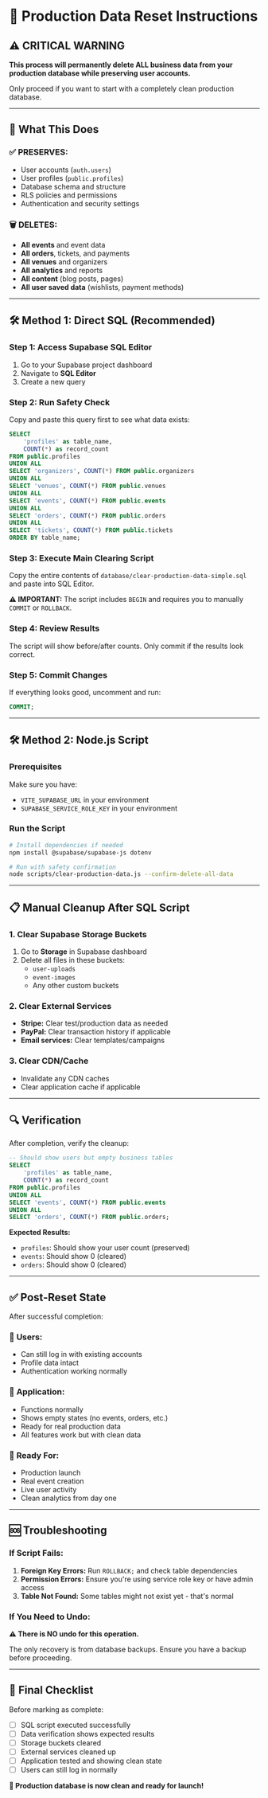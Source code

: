 # 🚨 Production Data Reset Instructions

## ⚠️ CRITICAL WARNING
**This process will permanently delete ALL business data from your production database while preserving user accounts.**

Only proceed if you want to start with a completely clean production database.

---

## 🎯 What This Does

### ✅ **PRESERVES:**
- User accounts (`auth.users`)
- User profiles (`public.profiles`) 
- Database schema and structure
- RLS policies and permissions
- Authentication and security settings

### 🗑️ **DELETES:**
- **All events** and event data
- **All orders**, tickets, and payments
- **All venues** and organizers
- **All analytics** and reports
- **All content** (blog posts, pages)
- **All user saved data** (wishlists, payment methods)

---

## 🛠️ Method 1: Direct SQL (Recommended)

### Step 1: Access Supabase SQL Editor
1. Go to your Supabase project dashboard
2. Navigate to **SQL Editor**
3. Create a new query

### Step 2: Run Safety Check
Copy and paste this query first to see what data exists:

```sql
SELECT 
    'profiles' as table_name, 
    COUNT(*) as record_count 
FROM public.profiles
UNION ALL
SELECT 'organizers', COUNT(*) FROM public.organizers
UNION ALL
SELECT 'venues', COUNT(*) FROM public.venues
UNION ALL
SELECT 'events', COUNT(*) FROM public.events
UNION ALL
SELECT 'orders', COUNT(*) FROM public.orders
UNION ALL
SELECT 'tickets', COUNT(*) FROM public.tickets
ORDER BY table_name;
```

### Step 3: Execute Main Clearing Script
Copy the entire contents of `database/clear-production-data-simple.sql` and paste into SQL Editor.

**⚠️ IMPORTANT:** The script includes `BEGIN` and requires you to manually `COMMIT` or `ROLLBACK`.

### Step 4: Review Results
The script will show before/after counts. Only commit if the results look correct.

### Step 5: Commit Changes
If everything looks good, uncomment and run:
```sql
COMMIT;
```

---

## 🛠️ Method 2: Node.js Script

### Prerequisites
Make sure you have:
- `VITE_SUPABASE_URL` in your environment
- `SUPABASE_SERVICE_ROLE_KEY` in your environment

### Run the Script
```bash
# Install dependencies if needed
npm install @supabase/supabase-js dotenv

# Run with safety confirmation
node scripts/clear-production-data.js --confirm-delete-all-data
```

---

## 📋 Manual Cleanup After SQL Script

### 1. Clear Supabase Storage Buckets
1. Go to **Storage** in Supabase dashboard
2. Delete all files in these buckets:
   - `user-uploads`
   - `event-images` 
   - Any other custom buckets

### 2. Clear External Services
- **Stripe:** Clear test/production data as needed
- **PayPal:** Clear transaction history if applicable
- **Email services:** Clear templates/campaigns

### 3. Clear CDN/Cache
- Invalidate any CDN caches
- Clear application cache if applicable

---

## 🔍 Verification

After completion, verify the cleanup:

```sql
-- Should show users but empty business tables
SELECT 
    'profiles' as table_name, 
    COUNT(*) as record_count 
FROM public.profiles
UNION ALL
SELECT 'events', COUNT(*) FROM public.events
UNION ALL
SELECT 'orders', COUNT(*) FROM public.orders;
```

**Expected Results:**
- `profiles`: Should show your user count (preserved)
- `events`: Should show 0 (cleared)
- `orders`: Should show 0 (cleared)

---

## ✅ Post-Reset State

After successful completion:

### 👥 **Users:**
- Can still log in with existing accounts
- Profile data intact
- Authentication working normally

### 📱 **Application:**
- Functions normally
- Shows empty states (no events, orders, etc.)
- Ready for real production data
- All features work but with clean data

### 🚀 **Ready For:**
- Production launch
- Real event creation
- Live user activity
- Clean analytics from day one

---

## 🆘 Troubleshooting

### If Script Fails:
1. **Foreign Key Errors:** Run `ROLLBACK;` and check table dependencies
2. **Permission Errors:** Ensure you're using service role key or have admin access
3. **Table Not Found:** Some tables might not exist yet - that's normal

### If You Need to Undo:
**⚠️ There is NO undo for this operation.** 

The only recovery is from database backups. Ensure you have a backup before proceeding.

---

## 🎯 Final Checklist

Before marking as complete:

- [ ] SQL script executed successfully
- [ ] Data verification shows expected results  
- [ ] Storage buckets cleared
- [ ] External services cleaned up
- [ ] Application tested and showing clean state
- [ ] Users can still log in normally

**🚀 Production database is now clean and ready for launch!** 
